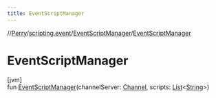 ```yaml
---
title: EventScriptManager
---
```

//[Perry](../../../index.html)/[scripting.event](../index.html)/[EventScriptManager](index.html)/[EventScriptManager](-event-script-manager.html)



# EventScriptManager



[jvm]\
fun [EventScriptManager](-event-script-manager.html)(channelServer: [Channel](../../net.server.channel/-channel/index.html), scripts: [List](https://kotlinlang.org/api/latest/jvm/stdlib/kotlin.collections/-list/index.html)<[String](https://kotlinlang.org/api/latest/jvm/stdlib/kotlin/-string/index.html)>)




